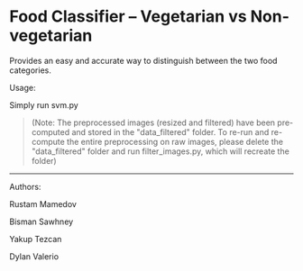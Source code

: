 # Food Classifier – Vegetarian vs Non-vegetarian

Provides an easy and accurate way to distinguish between the two food categories.

Usage:

Simply run svm.py

>(Note: The preprocessed images (resized and filtered) have been pre-computed and stored in the "data_filtered" folder. To re-run and re-compute the entire preprocessing on raw images, 
please delete the "data_filtered" folder and run filter_images.py, which will recreate the folder)

----

Authors:

Rustam Mamedov

Bisman Sawhney

Yakup Tezcan

Dylan Valerio
